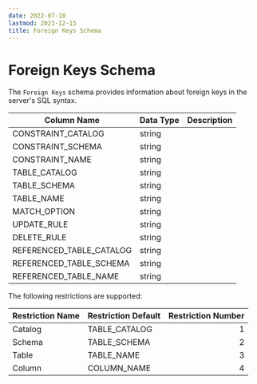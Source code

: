 ```yaml
---
date: 2022-07-10
lastmod: 2023-12-15
title: Foreign Keys Schema
---
```


# Foreign Keys Schema

The `Foreign Keys` schema provides information about foreign keys in the server's SQL syntax.

Column Name | Data Type | Description
--- | --- | ---
CONSTRAINT_CATALOG | string | 
CONSTRAINT_SCHEMA | string | 
CONSTRAINT_NAME | string | 
TABLE_CATALOG | string | 
TABLE_SCHEMA | string | 
TABLE_NAME | string | 
MATCH_OPTION | string | 
UPDATE_RULE | string | 
DELETE_RULE | string | 
REFERENCED_TABLE_CATALOG | string | 
REFERENCED_TABLE_SCHEMA | string | 
REFERENCED_TABLE_NAME | string | 

The following restrictions are supported:

Restriction Name | Restriction Default | Restriction Number
--- | --- | --:
Catalog | TABLE_CATALOG | 1
Schema | TABLE_SCHEMA | 2
Table | TABLE_NAME | 3
Column | COLUMN_NAME | 4

